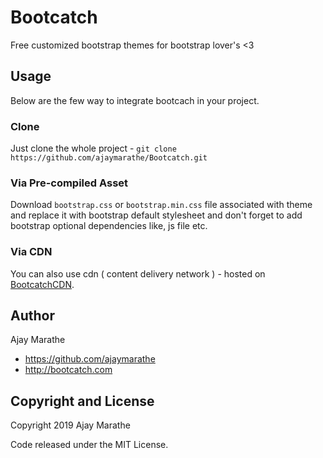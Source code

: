 # Bootcatch
Free customized bootstrap themes for bootstrap lover's <3

## Usage

Below are the few way to integrate bootcach in your project.

### Clone

Just clone the whole project - `git clone https://github.com/ajaymarathe/Bootcatch.git`

### Via Pre-compiled Asset

Download `bootstrap.css` or `bootstrap.min.css` file associated with theme and replace it
with bootstrap default stylesheet and don't forget to add bootstrap optional dependencies like, js file etc.

### Via CDN

You can also use cdn ( content delivery network ) - hosted on  [BootcatchCDN](https://www.bootstrapcdn.com/bootcatch/).

## Author

Ajay Marathe

+ https://github.com/ajaymarathe
+ http://bootcatch.com


## Copyright and License

Copyright 2019 Ajay Marathe

Code released under the MIT License.

